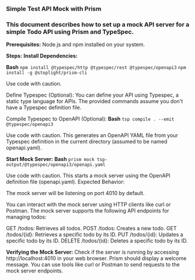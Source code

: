 ### Simple Test API Mock with Prism
### This document describes how to set up a mock API server for a simple Todo API using Prism and TypeSpec.

**Prerequisites:**
Node.js and npm installed on your system.

**Steps:**
**Install Dependencies:**

**Bash**
`npm install @typespec/http @typespec/rest @typespec/openapi3`
`npm install -g @stoplight/prism-cli`

Use code with caution.

Define Typespec (Optional):
You can define your API using Typespec, a static type language for APIs.
The provided commands assume you don't have a Typespec definition file.

Compile Typespec to OpenAPI (Optional):
**Bash**
`tsp compile . --emit @typespec/openapi3`

Use code with caution.
This generates an OpenAPI YAML file from your Typespec definition in the current directory (assumed to be named openapi.yaml).

**Start Mock Server:**
**Bash**
`prism mock tsp-output/@typespec/openapi3/openapi.yaml`

Use code with caution.
This starts a mock server using the OpenAPI definition file (openapi.yaml).
Expected Behavior:

The mock server will be listening on port 4010 by default.

You can interact with the mock server using HTTP clients like curl or Postman.
The mock server supports the following API endpoints for managing todos:

GET /todos: Retrieves all todos.
POST /todos: Creates a new todo.
GET /todos/{id}: Retrieves a specific todo by its ID.
PUT /todos/{id}: Updates a specific todo by its ID.
DELETE /todos/{id}: Deletes a specific todo by its ID.

**Verifying the Mock Server:**
Check if the server is running by accessing http://localhost:4010 in your web browser. Prism should display a welcome message.
You can use tools like curl or Postman to send requests to the mock server endpoints.
